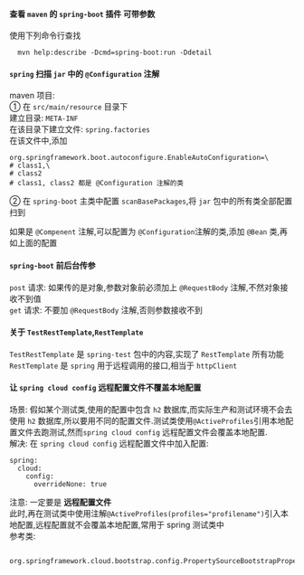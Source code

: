#### 查看 `maven` 的 `spring-boot` 插件 可带参数
使用下列命令行查找
```
  mvn help:describe -Dcmd=spring-boot:run -Ddetail
```

#### `spring` 扫描 `jar` 中的 `@Configuration` 注解
maven 项目:  
① 在 `src/main/resource` 目录下  
建立目录: `META-INF`  
在该目录下建立文件: `spring.factories`   
在该文件中,添加
```
org.springframework.boot.autoconfigure.EnableAutoConfiguration=\
# class1,\
# class2
# class1, class2 都是 @Configuration 注解的类
```
② 在 `spring-boot` 主类中配置 `scanBasePackages`,将 `jar` 包中的所有类全部配置扫到

如果是 ``@Compenent`` 注解,可以配置为 `@Configuration`注解的类,添加 `@Bean` 类,再如上面的配置

#### `spring-boot` 前后台传参
`post` 请求: 如果传的是对象,参数对象前必须加上 `@RequestBody` 注解,不然对象接收不到值  
`get` 请求: 不要加 `@RequestBody` 注解,否则参数接收不到

#### 关于 `TestRestTemplate`,`RestTemplate`
`TestRestTemplate` 是 `spring-test` 包中的内容,实现了 `RestTemplate` 所有功能  
`RestTemplate` 是 `spring` 用于远程调用的接口,相当于 `httpClient`

#### 让 `spring cloud config` 远程配置文件不覆盖本地配置
场景: 假如某个测试类,使用的配置中包含 `h2` 数据库,而实际生产和测试环境不会去使用 `h2` 数据库,所以要用不同的配置文件.测试类使用`@ActiveProfiles`引用本地配置文件去跑测试,然而`spring cloud config` 远程配置文件会覆盖本地配置.  
解决: 在 `spring cloud config` 远程配置文件中加入配置:
```
spring:
  cloud:
    config:
      overrideNone: true
```
注意: 一定要是 **远程配置文件**  
此时,再在测试类中使用注解`@ActiveProfiles(profiles="profilename")`引入本地配置,远程配置就不会覆盖本地配置,常用于 spring 测试类中  
参考类:
```
  org.springframework.cloud.bootstrap.config.PropertySourceBootstrapProperties
```
